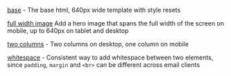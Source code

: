 [base](https://github.com/frc/email-resources-and-templates/blob/master/modules/base.md) - The base html, 640px wide template with style resets

[full width image](https://github.com/frc/email-resources-and-templates/blob/master/modules/full%20width%20image.md) Add a hero image that spans the full width of the screen on mobile, up to 640px on tablet and desktop

[two columns](https://github.com/frc/email-resources-and-templates/blob/master/modules/two%20column.md) - Two columns on desktop, one column on mobile

[whitespace](https://github.com/frc/email-resources-and-templates/blob/master/modules/whitespace.md) - Consistent way to add whitespace between two elements, since `padding`, `margin` and `<br>` can be different across email clients
